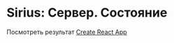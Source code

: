 # Sirius: Сервер. Состояние

Посмотреть результат [Create React App](https://vyacheslavkolodrubskiy.github.io/sirius-server/)

